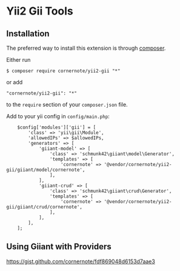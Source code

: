 # Yii2 Gii Tools

## Installation

The preferred way to install this extension is through [composer](http://getcomposer.org/download/).

Either run

```
$ composer require cornernote/yii2-gii "*"
```

or add

```
"cornernote/yii2-gii": "*"
```

to the `require` section of your `composer.json` file.


Add to your yii config in `config/main.php`:

```
    $config['modules']['gii'] = [
        'class' => 'yii\gii\Module',
        'allowedIPs' => $allowedIPs,
        'generators' => [
            'giiant-model' => [
                'class' => 'schmunk42\giiant\model\Generator',
                'templates' => [
                    'cornernote' => '@vendor/cornernote/yii2-gii/giiant/model/cornernote',
                ],
            ],
            'giiant-crud' => [
                'class' => 'schmunk42\giiant\crud\Generator',
                'templates' => [
                    'cornernote' => '@vendor/cornernote/yii2-gii/giiant/crud/cornernote',
                ],
            ],
        ],
    ];
```

## Using Giiant with Providers

https://gist.github.com/cornernote/fdf869048d6153d7aae3
